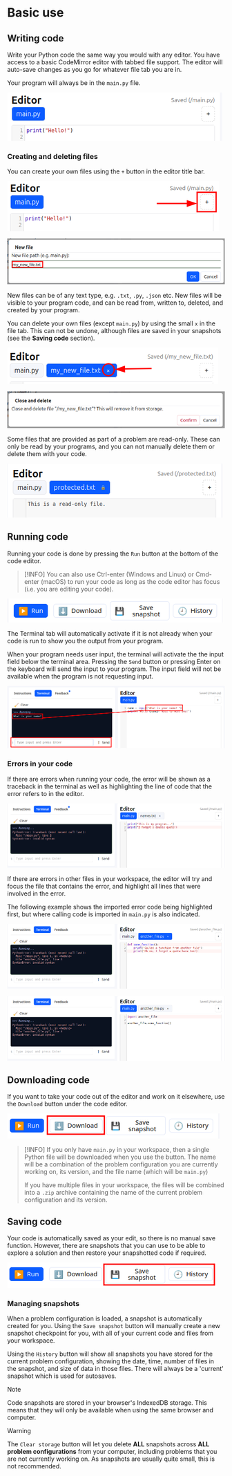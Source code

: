 # Basic use

## Writing code

Write your Python code the same way you would with any editor. You have access to a basic CodeMirror
editor with tabbed file support. The editor will auto-save changes as you go for whatever file tab
you are in.

Your program will always be in the `main.py` file.

![The tabbed code editor area](img/code_editor.png)

### Creating and deleting files

You can create your own files using the `+` button in the editor title bar.

![The add new file button](img/new_file_button.png)

![Naming your new file](img/new_file_creation.png)

New files can be of any text type, e.g. `.txt`, `.py`, `.json` etc. New files will be visible to
your program code, and can be read from, written to, deleted, and created by your program.

You can delete your own files (except `main.py`) by using the small `x` in the file tab. This
can not be undone, although files are saved in your snapshots (see the **Saving code** section).

![Deleting your files](img/delete_file.png)

![Confirming file deletion](img/confirm_file_deletion.png)

Some files that are provided as part of a problem are read-only. These can only be read by your
programs, and you can not manually delete them or delete them with your code.

![A read-only file](img/read_only_file.png)

## Running code

Running your code is done by pressing the `Run` button at the bottom of the code editor.

> [!INFO]
> You can also use Ctrl-enter (Windows and Linux) or Cmd-enter (macOS) to run your code
> as long as the code editor has focus (i.e. you are editing your code).

![Running your code](img/run_code.png)

The Terminal tab will automatically activate if it is not already when your code is run
to show you the output from your program.

When your program needs user input, the terminal will activate the the input field below
the terminal area. Pressing the `Send` button or pressing Enter on the keyboard will send
the input to your program. The input field will not be available when the program is not
requesting input.

![User input field activated](img/user_input.png)

### Errors in your code

If there are errors when running your code, the error will be shown as a traceback in the
terminal as well as highlighting the line of code that the error refers to in the editor.

![Traceback and error highlighting](img/error_highlighting.png)

If there are errors in other files in your workspace, the editor will try and focus the
file that contains the error, and highlight all lines that were involved in the error.

The following example shows the imported error code being highlighted first,
but where calling code is imported in `main.py` is also indicated.

![The file with the error](img/errors_in_other_files2.png)

![Where the code was called from](img/errors_in_other_files1.png)

## Downloading code

If you want to take your code out of the editor and work on it elsewhere, use the `Download`
button under the code editor.

![The download button](img/download_button.png)

> [!INFO]
> If you only have `main.py` in your workspace, then a single Python file will be downloaded
> when you use the button. The name will be a combination of the problem configuration you
> are currently working on, its version, and the file name (which will be `main.py`)
>
> If you have multiple files in your workspace, the files will be combined into a `.zip`
> archive containing the name of the current problem configuration and its version.

## Saving code

Your code is automatically saved as your edit, so there is no manual save function. However,
there are snapshots that you can use to be able to explore a solution and then restore your
snapshotted code if required.

![Snapshot and history buttons](img/snapshot_buttons.png)

### Managing snapshots

When a problem configuration is loaded, a snapshot is automatically created for you. Using
the `Save snapshot` button will manually create a new snapshot checkpoint for you, with all
of your current code and files from your workspace.

Using the `History` button will show all snapshots you have stored for the current problem
configuration, showing the date, time, number of files in the snapshot, and size of data in
those files. There will always be a 'current' snapshot which is used for autosaves.

> [!NOTE]
> Code snapshots are stored in your browser's IndexedDB storage.
> This means that they will only be available when using the same
> browser and computer.

> [!WARNING]
> The `Clear storage` button will let you delete **ALL** snapshots across **ALL problem configurations**
> from your computer, including problems that you are not currently working on.
> As snapshots are usually quite small, this is not recommended.